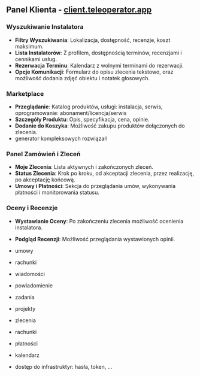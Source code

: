## Panel Klienta - [client.teleoperator.app](http://client.teleoperator.app)

### Wyszukiwanie Instalatora
- **Filtry Wyszukiwania**: Lokalizacja, dostępność, recenzje, koszt maksimum.
- **Lista Instalatorów**: Z profilem, dostępnością terminów, recenzjami i cennikami usług.
- **Rezerwacja Terminu**: Kalendarz z wolnymi terminami do rezerwacji.
- **Opcje Komunikacji**: Formularz do opisu zlecenia tekstowo, oraz możliwość dodania zdjęć obiektu i notatek głosowych.

### Marketplace
- **Przeglądanie**: Katalog produktów, usługi: instalacja, serwis, oprogramowanie: abonament/licencja/serwis
- **Szczegóły Produktu**: Opis, specyfikacja, cena, opinie.
- **Dodanie do Koszyka**: Możliwość zakupu produktów dołączonych do zlecenia.
- generator kompleksowych rozwiązań


### Panel Zamówień i Zleceń
- **Moje Zlecenia**: Lista aktywnych i zakończonych zleceń.
- **Status Zlecenia**: Krok po kroku, od akceptacji zlecenia, przez realizację, po akceptację końcową.
- **Umowy i Płatności**: Sekcja do przeglądania umów, wykonywania płatności i monitorowania statusu.

### Oceny i Recenzje
- **Wystawianie Oceny**: Po zakończeniu zlecenia możliwość ocenienia instalatora.
- **Podgląd Recenzji**: Możliwość przeglądania wystawionych opinii.

- umowy
- rachunki
- wiadomości
- powiadomienie
- zadania
- projekty
- zlecenia
- rachunki
- płatności
- kalendarz
- dostęp do infrastruktyr: hasła, token, ...
